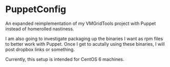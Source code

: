 PuppetConfig
============

An expanded reimplementation of my VMGridTools project with Puppet instead of homerolled nastiness.

I am also going to investigate packaging up the binaries I want as rpm files to better work with Puppet.
Once I get to acutally using these binaries, I will post dropbox links or something.

Currently, this setup is intended for CentOS 6 machines.
